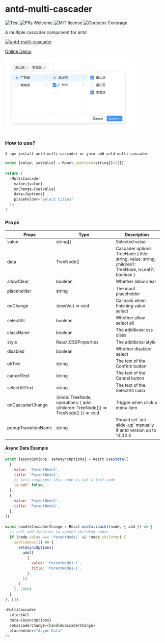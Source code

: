 # antd-multi-cascader

![Test](https://github.com/HelKyle/antd-multi-cascader/workflows/Test/badge.svg) ![PRs Welcome](https://img.shields.io/badge/PRs-welcome-ff69b4.svg) ![MIT license](https://img.shields.io/badge/License-MIT-blue.svg)
![Codecov Coverage](https://img.shields.io/codecov/c/github/HelKyle/antd-multi-cascader/master.svg)

A multiple cascader component for antd

[![antd-multi-cascader](https://nodei.co/npm/antd-multi-cascader.png)](https://npmjs.org/package/antd-multi-cascader)

<a href="https://codesandbox.io/s/dreamy-jennings-2y1ff?file=/src/App.tsx" target="_blank">Online Demo</a>

<div style="max-width: 420px">
  <img src="https://raw.githubusercontent.com/HelKyle/antd-multi-cascader/main/demo.png" alt="demo" />
</div>

### How to use?

```
$ npm install antd-multi-cascader or yarn add antd-multi-cascader
```

```js
const [value, setValue] = React.useState<string[]>([]);

return (
  <MultiCascader
    value={value}
    onChange={setValue}
    data={options}
    placeholder="Select Cities"
  />
)
```

### Props

| Props               | Type                                                                                | Description                                                                                       |
| ------------------- | ----------------------------------------------------------------------------------- | ------------------------------------------------------------------------------------------------- |
| value               | string[]                                                                            | Selected value                                                                                    |
| data                | TreeNode[]                                                                          | Cascader options TreeNode { title: string, value: string, children?: TreeNode, isLeaf?: boolean } |
| allowClear          | boolean                                                                             | Whether allow clear                                                                               |
| placeholder         | string                                                                              | The input placeholder                                                                             |
| onChange            | (newVal) => void                                                                    | Callback when finishing value select                                                              |
| selectAll           | boolean                                                                             | Whether allow select all                                                                          |
| className           | boolean                                                                             | The additional css class                                                                          |
| style               | React.CSSProperties                                                                 | The additional style                                                                              |
| disabled            | boolean                                                                             | Whether disabled select                                                                           |
| okText              | string                                                                              | The text of the Confirm button                                                                    |
| cancelText          | string                                                                              | The text of the Cancel button                                                                     |
| selectAllText       | string                                                                              | The text of the SelectAll radio                                                                   |
| onCascaderChange    | (node: TreeNode, operations: { add: (children: TreeNode[]) => TreeNode[] }) => void | Trigger when click a menu item                                                                    |
| popupTransitionName | string                                                                              | Should set 'ant-slide-up' manually if antd version up to ^4.13.0                                  |

#### Async Data Example

```js
const [asyncOptions, setAsyncOptions] = React.useState([
  {
    value: 'ParentNode1',
    title: 'ParentNode1',
    // tell component this node is not a leaf node
    isLeaf: false,
  },
  {
    value: 'ParentNode2',
    title: 'ParentNode2',
  },
])

const handleCascaderChange = React.useCallback((node, { add }) => {
  // call add function to append children nodes
  if (node.value === 'ParentNode1' && !node.children) {
    setTimeout(() => {
      setAsyncOptions(
        add([
          {
            value: 'ParentNode1-1',
            title: 'ParentNode1-1',
          },
        ])
      )
    }, 1000)
  }
}, [])

<MultiCascader
  selectAll
  data={asyncOptions}
  onCascaderChange={handleCascaderChange}
  placeholder="Async Data"
/>
```
